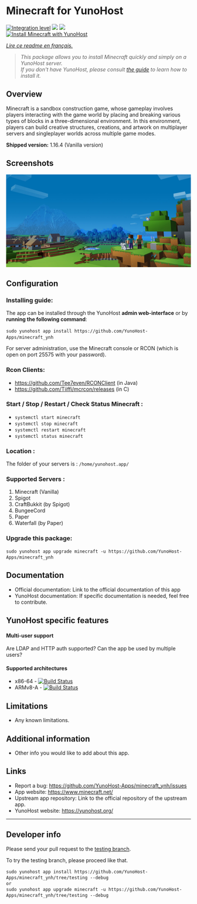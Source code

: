 # Minecraft for YunoHost

[![Integration level](https://dash.yunohost.org/integration/minecraft.svg)](https://dash.yunohost.org/appci/app/minecraft) ![](https://ci-apps.yunohost.org/ci/badges/minecraft.status.svg) ![](https://ci-apps.yunohost.org/ci/badges/minecraft.maintain.svg)  
[![Install Minecraft with YunoHost](https://install-app.yunohost.org/install-with-yunohost.svg)](https://install-app.yunohost.org/?app=minecraft)

*[Lire ce readme en français.](./README_fr.md)*

> *This package allows you to install Minecraft quickly and simply on a YunoHost server.  
If you don't have YunoHost, please consult [the guide](https://yunohost.org/#/install) to learn how to install it.*

## Overview
Minecraft is a sandbox construction game, whose gameplay involves players interacting with the game world by placing and breaking various types of blocks in a three-dimensional environment. In this environment, players can build creative structures, creations, and artwork on multiplayer servers and singleplayer worlds across multiple game modes. 

**Shipped version:** 1.16.4 (Vanilla version)

## Screenshots

![](home-hero-1200x600.jpg)

## Configuration

### Installing guide:

The app can be installed through the YunoHost **admin web-interface** or by **running the following command**:

`sudo yunohost app install https://github.com/YunoHost-Apps/minecraft_ynh`
         
For server administration, use the Minecraft console or RCON (which is open on port 25575 with your password).

### Rcon Clients:
- https://github.com/Tee7even/RCONClient (in Java)
- https://github.com/Tiiffi/mcrcon/releases (in C)

### Start / Stop / Restart / Check Status Minecraft :

- ```systemctl start minecraft```
- ```systemctl stop minecraft```
- ```systemctl restart minecraft```
- ```systemctl status minecraft```

### Location :

The folder of your servers is : `/home/yunohost.app/`

### Supported Servers :
 
1. Minecraft (Vanilla)
2. Spigot
3. CraftBukkit (by Spigot)
4. BungeeCord
5. Paper
6. Waterfall (by Paper)
 
### Upgrade this package:

```
sudo yunohost app upgrade minecraft -u https://github.com/YunoHost-Apps/minecraft_ynh
```

## Documentation

 * Official documentation: Link to the official documentation of this app
 * YunoHost documentation: If specific documentation is needed, feel free to contribute.

## YunoHost specific features

#### Multi-user support

Are LDAP and HTTP auth supported?
Can the app be used by multiple users?

#### Supported architectures

* x86-64 - [![Build Status](https://ci-apps.yunohost.org/ci/logs/minecraft%20%28Apps%29.svg)](https://ci-apps.yunohost.org/ci/apps/minecraft/)
* ARMv8-A - [![Build Status](https://ci-apps-arm.yunohost.org/ci/logs/minecraft%20%28Apps%29.svg)](https://ci-apps-arm.yunohost.org/ci/apps/minecraft/)

## Limitations

* Any known limitations.

## Additional information

* Other info you would like to add about this app.


## Links

 * Report a bug: https://github.com/YunoHost-Apps/minecraft_ynh/issues
 * App website: https://www.minecraft.net/
 * Upstream app repository: Link to the official repository of the upstream app.
 * YunoHost website: https://yunohost.org/

---

## Developer info

Please send your pull request to the [testing branch](https://github.com/YunoHost-Apps/minecraft_ynh/tree/testing).

To try the testing branch, please proceed like that.
```
sudo yunohost app install https://github.com/YunoHost-Apps/minecraft_ynh/tree/testing --debug
or
sudo yunohost app upgrade minecraft -u https://github.com/YunoHost-Apps/minecraft_ynh/tree/testing --debug
```

